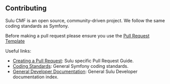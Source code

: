 Contributing
------------

Sulu CMF is an open source, community-driven project. We follow the same coding
standards as Symfony.

Before making a pull request please ensure you use the [Pull Request
Template](http://docs.sulu.io/en/latest/developer/contributing/pull-requests.html#template)

Useful links:

* [Creating a Pull Request](http://docs.sulu.io/en/latest/developer/contributing/pull-requests.html): Sulu specific Pull Request Guide.
* [Coding Standards](http://symfony.com/doc/current/contributing/code/index.html): General Symfony coding standards.
* [General Developer Documentation](https://github.com/sulu-cmf/docs/blob/master/developer-documentation): General Sulu Developer documentation index.
